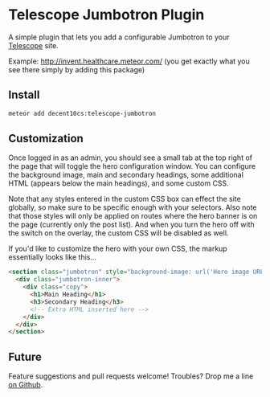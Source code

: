 # Telescope Jumbotron Plugin

A simple plugin that lets you add a configurable Jumbotron to your [Telescope][1] site.  

Example: http://invent.healthcare.meteor.com/ (you get exactly what you see there simply by adding this package)


## Install

```bash
meteor add decent10cs:telescope-jumbotron
```


## Customization

Once logged in as an admin, you should see a small tab at the top right of the page that will toggle the hero configuration window.  You can configure the background image, main and secondary headings, some additional HTML (appears below the main headings), and some custom CSS.  

Note that any styles entered in the custom CSS box can effect the site globally, so make sure to be specific enough with your selectors.  Also note that those styles will only be applied on routes where the hero banner is on the page (currently only the post list). And when you turn the hero off with the switch on the overlay, the custom CSS will be disabled as well.

If you'd like to customize the hero with your own CSS, the markup essentially looks like this...

```html
<section class="jumbotron" style="background-image: url('Hero image URL')">
  <div class="jumbotron-inner">
    <div class="copy">
      <h1>Main Heading</h1>
      <h3>Secondary Heading</h3>
      <!-- Extra HTML inserted here -->
    </div>
  </div>
</section>
```


## Future
Feature suggestions and pull requests welcome!  Troubles?  Drop me a line [on Github][4].

[1]: http://www.telescopeapp.org/
[2]: https://github.com/TelescopeJS/Telescope/tree/devel
[3]: https://atmospherejs.com/telescope/core
[4]: https://github.com/jshimko/telescope-plugin-hero
